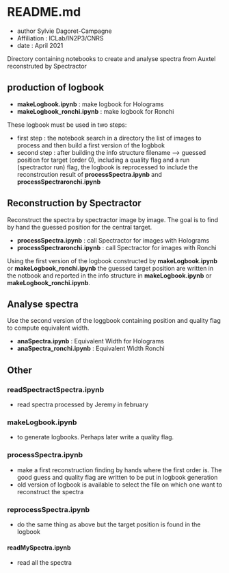 # README.md

- author Sylvie Dagoret-Campagne
- Affiliation : ICLab/IN2P3/CNRS
- date : April 2021

Directory containing notebooks to
create and analyse spectra from Auxtel reconstruted by Spectractor


## production of logbook


- **makeLogbook.ipynb** : make logbook for Holograms    
- **makeLogbook_ronchi.ipynb**  : make logbook for Ronchi

These logbook must be used in two steps:

- first step : the notebook search in a directory the list of images to process and then build a first version of the logbbok
- second step : after building the info structure filename --> guessed position for target (order 0), including a quality flag and a run (spectractor run) flag, 
the logbook is reprocessed to include the reconstrcution result of  **processSpectra.ipynb** and **processSpectraronchi.ipynb**


## Reconstruction by Spectractor

Reconstruct the spectra by spectractor image by image. The goal is to find by hand the guessed position for the central target.

- **processSpectra.ipynb** : call Spectractor for images with Holograms
- **processSpectraronchi.ipynb**  : call Spectractor for images with Ronchi

Using the first version of the logbook constructed by  **makeLogbook.ipynb**  or **makeLogbook_ronchi.ipynb** the guessed target position are written
in the notbook and reported in the info structure in **makeLogbook.ipynb**  or **makeLogbook_ronchi.ipynb**.


## Analyse spectra

Use the second version of the loggbook containing position and quality flag to compute equivalent width.

- **anaSpectra.ipynb** : Equivalent Width for Holograms 
- **anaSpectra_ronchi.ipynb**   : Equivalent Width Ronchi   

## Other



### **readSpectractSpectra.ipynb**

- read spectra processed by Jeremy in february

###  **makeLogbook.ipynb**
- to generate logbooks. Perhaps later write a quality flag.

###  **processSpectra.ipynb**

- make a first reconstruction finding by hands where the first order is. The good guess and quality flag are
written to be put in logbook generation
- old version of logbook is available to select the file on which one want to reconstruct the spectra


### **reprocessSpectra.ipynb**
- do the same thing as above but the target position is found in the logbook


#### **readMySpectra.ipynb**
- read all the spectra
	



